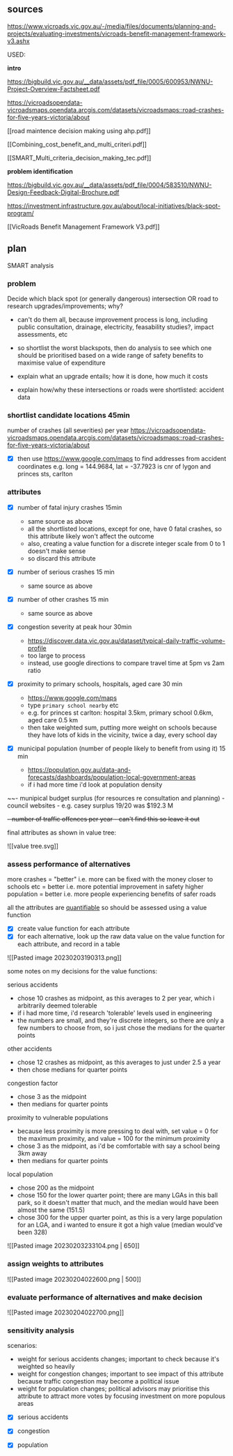 


## sources





https://www.vicroads.vic.gov.au/-/media/files/documents/planning-and-projects/evaluating-investments/vicroads-benefit-management-framework-v3.ashx

USED:

**intro**

https://bigbuild.vic.gov.au/__data/assets/pdf_file/0005/600953/NWNU-Project-Overview-Factsheet.pdf

https://vicroadsopendata-vicroadsmaps.opendata.arcgis.com/datasets/vicroadsmaps::road-crashes-for-five-years-victoria/about

[[road maintence decision making using ahp.pdf]]

[[Combining_cost_benefit_and_multi_criteri.pdf]]

[[SMART_Multi_criteria_decision_making_tec.pdf]]

**problem identification**

https://bigbuild.vic.gov.au/__data/assets/pdf_file/0004/583510/NWNU-Design-Feedback-Digital-Brochure.pdf

https://investment.infrastructure.gov.au/about/local-initiatives/black-spot-program/

[[VicRoads Benefit Management Framework V3.pdf]]








## plan

SMART analysis

### problem
Decide which black spot (or generally dangerous) intersection OR road to research upgrades/improvements; why?
- can't do them all, because improvement process is long, including public consultation, drainage, electricity, feasability studies?, impact assessments, etc
- so shortlist the worst blackspots, then do analysis to see which one should be prioritised based on a wide range of safety benefits to maximise value of expenditure

- explain what an upgrade entails; how it is done, how much it costs
- explain how/why these intersections or roads were shortlisted: accident data

### shortlist candidate locations 45min

number of crashes (all severities) per year
https://vicroadsopendata-vicroadsmaps.opendata.arcgis.com/datasets/vicroadsmaps::road-crashes-for-five-years-victoria/about

- [x] then use https://www.google.com/maps to find addresses from accident coordinates
e.g. long = 144.9684, lat = -37.7923 is cnr of lygon and princes sts, carlton


### attributes

- [x] number of fatal injury crashes 15min
	- same source as above
	- all the shortlisted locations, except for one, have 0 fatal crashes, so this attribute likely won't affect the outcome
	- also, creating a value function for a discrete integer scale from 0 to 1 doesn't make sense
	- so discard this attribute

- [x] number of serious crashes 15 min
	- same source as above

- [x] number of other crashes 15 min
	- same source as above

- [x] congestion severity at peak hour 30min
	- https://discover.data.vic.gov.au/dataset/typical-daily-traffic-volume-profile
	- too large to process
	- instead, use google directions to compare travel time at 5pm vs 2am ratio

- [x] proximity to primary schools, hospitals, aged care 30 min
	- https://www.google.com/maps
	- type `primary school nearby` etc
	- e.g. for princes st carlton: hospital 3.5km, primary school 0.6km, aged care 0.5 km
	- then take weighted sum, putting more weight on schools because they have lots of kids in the vicinity, twice a day, every school day

- [x] municipal population (number of people likely to benefit from using it) 15 min
	- https://population.gov.au/data-and-forecasts/dashboards/population-local-government-areas
	- if i had more time i'd look at population density

~~- munipical budget surplus (for resources re consultation and planning)
	- council websites
	- e.g. casey surplus 19/20 was $192.3 M


~~- number of traffic offences per year
	- can't find this so leave it out~~

final attributes as shown in value tree:

![[value tree.svg]]

### assess performance of alternatives

more crashes = "better" i.e. more can be fixed with the money
closer to schools etc = better i.e. more potential improvement in safety
higher population = better i.e. more people experiencing benefits of safer roads

all the attributes are <u>quantifiable</u> so should be assessed using a value function

- [x] create value function for each attribute
- [x] for each alternative, look up the raw data value on the value function for each attribute, and record in a table

![[Pasted image 20230203190313.png]]

some notes on my decisions for the value functions:

serious accidents
- chose 10 crashes as midpoint, as this averages to 2 per year, which i arbitrarily deemed tolerable
- if i had more time, i'd research 'tolerable' levels used in engineering
- the numbers are small, and they're discrete integers, so there are only a few numbers to choose from, so i just chose the medians for the quarter points

other accidents
- chose 12 crashes as midpoint, as this averages to just under 2.5 a year
- then chose medians for quarter points

congestion factor
- chose 3 as the midpoint
- then medians for quarter points

proximity to vulnerable populations
- because less proximity is more pressing to deal with, set value = 0 for the maximum proximity, and value = 100 for the minimum proximity
- chose 3 as the midpoint, as i'd be comfortable with say a school being 3km away
- then medians for quarter points

local population
- chose 200 as the midpoint
- chose 150 for the lower quarter point; there are many LGAs in this ball park, so it doesn't matter that much, and the median would have been almost the same (151.5)
- chose 300 for the upper quarter point, as this is a very large population for an LGA, and i wanted to ensure it got a high value (median would've been 328)

![[Pasted image 20230203233104.png | 650]]

### assign weights to attributes

![[Pasted image 20230204022600.png | 500]]

### evaluate performance of alternatives and make decision

![[Pasted image 20230204022700.png]]

### sensitivity analysis

scenarios:

- weight for serious accidents changes; important to check because it's weighted so heavily
- weight for congestion changes; important to see impact of this attribute because traffic congestion may become a political issue
- weight for population changes; political advisors may prioritise this attribute to attract more votes by focusing investment on more populous areas

- [x] serious accidents
- [x] congestion
- [x] population

